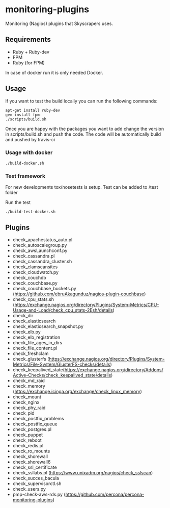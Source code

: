 monitoring-plugins
==================

Monitoring (Nagios) plugins that Skyscrapers uses.

## Requirements

- Ruby + Ruby-dev
- FPM
- Ruby (for FPM)

In case of docker run it is only needed Docker.

## Usage
If you want to test the build locally you can run the following commands:
```
apt-get install ruby-dev
gem install fpm
./scripts/build.sh
```

Once you are happy with the packages you want to add change the version in scripts/build.sh and push the code.
The code will be automatically build and pushed by travis-ci
### Usage with docker

```
./build-docker.sh
```

### Test framework

For new developments tox/nosetests is setup. Test can be added to /test folder

Run the test
```
./build-test-docker.sh
```


## Plugins

- check_apachestatus_auto.pl
- check_autoscalegroup.py
- check_awsLaunchconf.py
- check_cassandra.pl
- check_cassandra_cluster.sh
- check_clamscansites
- check_cloudwatch.py
- check_couchdb
- check_couchbase.py
- check_couchbase_buckets.py (https://github.com/ebruAkagunduz/nagios-plugin-couchbase)
- check_cpu_stats.sh (https://exchange.nagios.org/directory/Plugins/System-Metrics/CPU-Usage-and-Load/check_cpu_stats-2Esh/details)
- check_dir
- check_elasticsearch
- check_elasticsearch_snapshot.py
- check_elb.py
- check_elb_registration
- check_file_ages_in_dirs
- check_file_content.pl
- check_freshclam
- check_glusterfs (https://exchange.nagios.org/directory/Plugins/System-Metrics/File-System/GlusterFS-checks/details)
- check_keepalived_state(https://exchange.nagios.org/directory/Addons/Active-Checks/check_keepalived_state/details)
- check_md_raid
- check_memory (https://exchange.icinga.org/exchange/check_linux_memory)
- check_mount
- check_nginx
- check_phy_raid
- check_pid
- check_postfix_problems
- check_postfix_queue
- check_postgres.pl
- check_puppet
- check_reboot
- check_redis.pl
- check_ro_mounts
- check_shorewall
- check_shorewall6
- check_ssl_certificate
- check_ssllabs.pl (https://www.unixadm.org/nagios/check_sslscan)
- check_succes_bacula
- check_supervisorctl.sh
- check_users.py
- pmp-check-aws-rds.py (https://github.com/percona/percona-monitoring-plugins)
